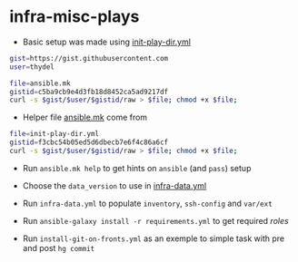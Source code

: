 # infra-misc-plays

- Basic setup was made using [init-play-dir.yml](init-play-dir.yml)

```bash
gist=https://gist.githubusercontent.com
user=thydel

file=ansible.mk
gistid=c5ba9cb9e4d3fb18d8452ca5ad9217df
curl -s $gist/$user/$gistid/raw > $file; chmod +x $file;
```

- Helper file [ansible.mk](ansible.mk) come from

```bash
file=init-play-dir.yml
gistid=f3cbc54b05ed5d6dbecb7e6f4c86a6cf
curl -s $gist/$user/$gistid/raw > $file; chmod +x $file;
```

- Run `ansible.mk help` to get hints on `ansible` (and `pass`) setup

- Choose the `data_version` to use in [infra-data.yml](infra-data.yml)

- Run `infra-data.yml` to populate `inventory`, `ssh-config` and `var/ext`

- Run `ansible-galaxy install -r requirements.yml` to get required *roles*

- Run `install-git-on-fronts.yml` as an exemple to simple task with
  pre and post `hg commit`
  
